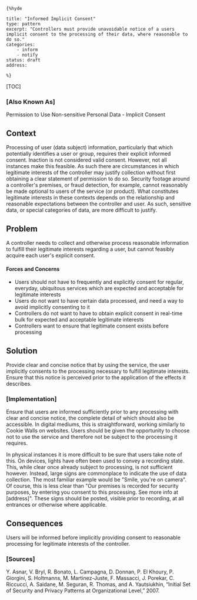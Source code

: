     {%hyde

    title: "Informed Implicit Consent"
    type: pattern
    excerpt: "Controllers must provide unavoidable notice of a users implicit consent to the processing of their data, where reasonable to do so."
    categories:
        - inform
        - notify
    status: draft
    address:

    %}

[TOC]

### [Also Known As]
<!-- All other names the pattern is known by.-->

Permission to Use Non-sensitive Personal Data - Implicit Consent

## Context
<!-- The situations in which the pattern may apply.-->
<!-- Aspects which constrain the solution, but are not modified by it. They affect the impact of different forces.-->

Processing of user (data subject) information, particularly that which potentially identifies a user or group, requires their explicit informed consent. Inaction is not considered valid consent. However, not all instances make this feasible. As such there are circumstances in which legitimate interests of the controller may justify collection without first obtaining a clear statement of permission to do so. Security footage around a controller's premises, or fraud detection, for example, cannot reasonably be made optional to users of the service (or product). What constitutes legitimate interests in these contexts depends on the relationship and reasonable expectations between the controller and user. As such, sensitive data, or special categories of data, are more difficult to justify.

## Problem
<!-- The problem a pattern addresses, including a list of forces describing why a problem might be difficult to solve.-->

A controller needs to collect and otherwise process reasonable information to fulfill their legitimate interests regarding a user, but cannot feasibly acquire each user's explicit consent.

#### Forces and Concerns
<!-- Implications in this problem which affect the appropriateness of a solution, and are affected by this pattern.-->
<!-- Forces should be highly visible for easy reference, where less obvious a dedicated section is recommended.-->
- Users should not have to frequently and explicitly consent for regular, everyday, ubiquitous services which are expected and acceptable for legitimate interests
- Users do not want to have certain data processed, and need a way to avoid implicitly consenting to it
- Controllers do not want to have to obtain explicit consent in real-time bulk for expected and acceptable legitimate interests
- Controllers want to ensure that legitimate consent exists before processing

## Solution
<!-- A concise description of how the pattern addresses the problem.-->

Provide clear and concise notice that by using the service, the user implicitly consents to the processing necessary to fulfill legitimate interests. Ensure that this notice is perceived prior to the application of the effects it describes.

<!--### [Structure]-->
<!--A detailed specification of the structural aspects of the pattern. A class diagram if applicable.-->



### [Implementation]
<!--Guidelines for implementing the pattern; code fragments; suggested PETS; policy fragments.-->

Ensure that users are informed sufficiently prior to any processing with clear and concise notice, the complete detail of which should also be accessible. In digital mediums, this is straightforward, working similarly to Cookie Walls on websites. Users should be given the opportunity to choose not to use the service and therefore not be subject to the processing it requires.

In physical instances it is more difficult to be sure that users take note of this. On devices, lights have often been used to convey a recording state. This, while clear once already subject to processing, is not sufficient however. Instead, large signs are commonplace to indicate the use of data collection. The most familiar example would be "Smile, you're on camera". Of course, this is less clear than "Our premises is recorded for security purposes, by entering you consent to this processing. See more info at [address]". These signs should be posted, visible prior to recording, at all entrances or otherwise where applicable.

## Consequences
<!--The advantages (benefits) and disadvantages (liabilities) of applying the pattern.-->

Users will be informed before implicitly providing consent to reasonable processing for legitimate interests of the controller.

<!--### [Constraints]-->
<!-- limitations as a consequence of applying the pattern.-->



<!--## Examples-->
<!--Motivational example to see how the pattern is applied.-->



<!--### [Known Uses]-->
<!-- Pointers to various applications of the pattern.-->



<!--## See Also-->
<!-- Any pointers to relevant information, not contained in the subfields below.-->



<!--### [Related Patterns]-->
<!-- Supporting and conflicting patterns-->
<!-- These relationships are still under review -->
### [Sources]
<!-- References to the original source of the pattern.-->

Y. Asnar, V. Bryl, R. Bonato, L. Campagna, D. Donnan, P. El Khoury, P. Giorgini, S. Holtmanns, M. Martinez-Juste, F. Massacci, J. Porekar, C. Riccucci, A. Saidane, M. Seguran, R. Thomas, and A. Yautsiukhin, “Initial Set of Security and Privacy Patterns at Organizational Level,” 2007.

<!--## General Comments-->
<!-- Separate discussion on the pattern.-->



<!--## Tags-->
<!-- User definable descriptors for additional correlation.-->




